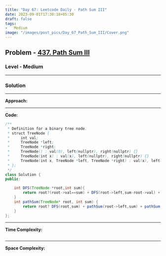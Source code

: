 ```yaml
---
title: "Day 67: Leetcode Daily - Path Sum III"
date: 2023-09-01T17:30:18+05:30
draft: false
tags:
-   Medium
image: "/images/post_pics/Day_67_Path_Sum_III/Cover.png"
---
```



## Problem - [437. Path Sum III](https://leetcode.com/problems/path-sum-iii/)

### Level - Medium
---

### Solution

---
**Approach:**


---

**Code:**

```java
/**
 * Definition for a binary tree node.
 * struct TreeNode {
 *     int val;
 *     TreeNode *left;
 *     TreeNode *right;
 *     TreeNode() : val(0), left(nullptr), right(nullptr) {}
 *     TreeNode(int x) : val(x), left(nullptr), right(nullptr) {}
 *     TreeNode(int x, TreeNode *left, TreeNode *right) : val(x), left(left), right(right) {}
 * };
 */
class Solution {
public:

    int DFS(TreeNode *root,int sum){
        return root?(root->val==sum) + DFS(root->left,sum-root->val) + DFS(root->right,sum-root->val):0;
    }
    int pathSum(TreeNode* root, int sum) {
        return root? DFS(root,sum) + pathSum(root->left,sum) + pathSum(root->right,sum):0;
    }
};

```
---

**Time Complexity:**
```

```

---

**Space Complexity:**
```

```


